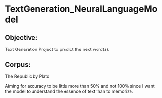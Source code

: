 # TextGeneration_NeuralLanguageModel

## Objective:
Text Generation Project to predict the next word(s). 

## Corpus:
The Republic by Plato 

Aiming for accuracy to be little more than 50% and not 100% since I want the model to understand the essence of text than to memorize.
